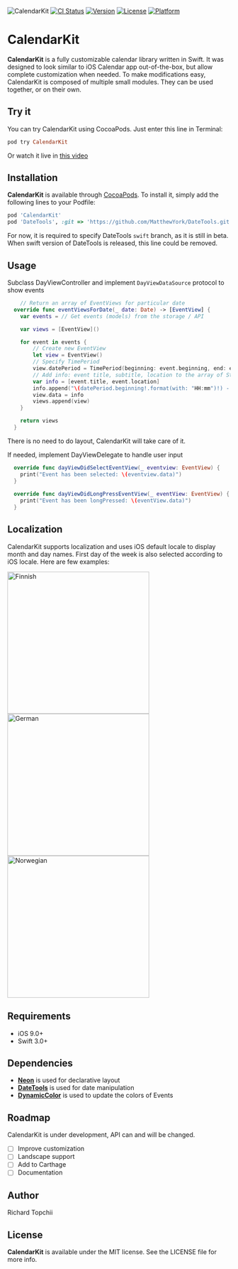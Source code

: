 ![CalendarKit](https://cloud.githubusercontent.com/assets/8013017/22312394/aaf83e76-e368-11e6-8473-b3bcb4811803.png)
[![CI Status](http://img.shields.io/travis/richardtop/CalendarKit.svg?style=flat)](https://travis-ci.org/hyperoslo/CalendarKit)
[![Version](https://img.shields.io/cocoapods/v/CalendarKit.svg?style=flat)](http://cocoadocs.org/docsets/CalendarKit)
[![License](https://img.shields.io/cocoapods/l/CalendarKit.svg?style=flat)](http://cocoadocs.org/docsets/CalendarKit)
[![Platform](https://img.shields.io/cocoapods/p/CalendarKit.svg?style=flat)](http://cocoadocs.org/docsets/CalendarKit)

# CalendarKit
**CalendarKit** is a fully customizable calendar library written in Swift. It was designed to look similar to iOS Calendar app out-of-the-box, but allow complete customization when needed. To make modifications easy, CalendarKit is composed of multiple small modules. They can be used together, or on their own.

## Try it
You can try CalendarKit using CocoaPods. Just enter this line in Terminal:
```ruby
pod try CalendarKit
```
Or watch it live in [this video](https://www.youtube.com/watch?v=jWM6EfGSCWc)


## Installation

**CalendarKit** is available through [CocoaPods](http://cocoapods.org). To install
it, simply add the following lines to your Podfile:

```ruby
pod 'CalendarKit'
pod 'DateTools', :git => 'https://github.com/MatthewYork/DateTools.git', :branch => 'swift'
```
For now, it is required to specify DateTools `swift` branch, as it is still in beta. When swift version of DateTools is released, this line could be removed.

## Usage
Subclass DayViewController and implement `DayViewDataSource` protocol to show events

```swift
    // Return an array of EventViews for particular date
  override func eventViewsForDate(_ date: Date) -> [EventView] {
    var events = // Get events (models) from the storage / API

    var views = [EventView]()

    for event in events {
        // Create new EventView
        let view = EventView()
        // Specify TimePeriod
        view.datePeriod = TimePeriod(beginning: event.beginning, end: event.start)
        // Add info: event title, subtitle, location to the array of Strings
        var info = [event.title, event.location]
        info.append("\(datePeriod.beginning!.format(with: "HH:mm")!) - \(datePeriod.end!.format(with: "HH:mm")!)")
        view.data = info
        views.append(view)
    }

    return views
  }
```
There is  no need to do layout, CalendarKit will take care of it.

If needed, implement DayViewDelegate to handle user input

```swift
  override func dayViewDidSelectEventView(_ eventview: EventView) {
    print("Event has been selected: \(eventview.data)")
  }
  
  override func dayViewDidLongPressEventView(_ eventView: EventView) {
    print("Event has been longPressed: \(eventView.data)")
  }
```
## Localization
CalendarKit supports localization and uses iOS default locale to display month and day names. First day of the week is also selected according to iOS locale. Here are few examples:

<img src="https://cloud.githubusercontent.com/assets/8013017/22315259/bda72b46-e376-11e6-8d0b-20cb5fa2dc95.png" alt="Finnish" width="320">
<br>
<img src="https://cloud.githubusercontent.com/assets/8013017/22315567/8ba5f9c2-e378-11e6-860d-b94e87a2a45c.PNG" alt="German" width="320">
<br>
<img src="https://cloud.githubusercontent.com/assets/8013017/22315600/c87e826a-e378-11e6-9280-732982b42077.PNG" alt="Norwegian" width="320">




## Requirements

- iOS 9.0+
- Swift 3.0+

## Dependencies
- **[Neon](https://github.com/mamaral/Neon)** is used for declarative layout
- **[DateTools](https://github.com/MatthewYork/DateTools)** is used for date manipulation
- **[DynamicColor](https://github.com/yannickl/DynamicColor)** is used to update the colors of Events

## Roadmap
CalendarKit is under development, API can and will be changed.
- [ ] Improve customization
- [ ] Landscape support
- [ ] Add to Carthage
- [ ] Documentation

## Author

Richard Topchii

## License

**CalendarKit** is available under the MIT license. See the LICENSE file for more info.
